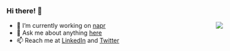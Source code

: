 ### Hi there! 👋

<a>
  <img src="https://github-readme-stats.vercel.app/api?username=smortezah&show_icons=true&include_all_commits=true&count_private=true&theme=default" align="right" />
</a>

- 🔭 I’m currently working on [napr](https://github.com/smortezah/napr)
- 💬 Ask me about anything [here](https://github.com/smortezah/smortezah/issues)
- 📫 Reach me at [LinkedIn](https://www.linkedin.com/in/morteza-hosseini-aaa795115/) and [Twitter](https://twitter.com/MoriHosseini1)
